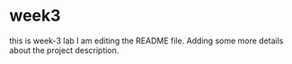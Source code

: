 # week3
this is week-3 lab
I am editing the README file. Adding some more details about the project description.
